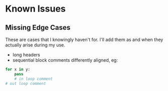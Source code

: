 # Known Issues

## Missing Edge Cases

These are cases that I knowingly haven't for. I'll add them as and when they actually
arise during my use.

- long headers
- sequential block comments differently aligned, eg:

```python
for x in y:
    pass
    # in loop comment
# out loop comment
```
